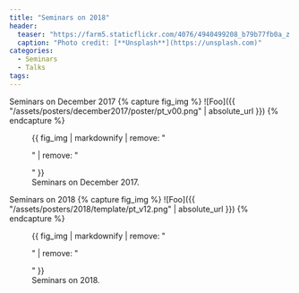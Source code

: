 ```yaml
---
title: "Seminars on 2018"
header:
  teaser: "https://farm5.staticflickr.com/4076/4940499208_b79b77fb0a_z.jpg"
  caption: "Photo credit: [**Unsplash**](https://unsplash.com)"
categories:
  - Seminars
  - Talks
tags:
---
```


Seminars on December 2017
{% capture fig_img %}
![Foo]({{ "/assets/posters/december2017/poster/pt_v00.png" | absolute_url }})
{% endcapture %}
<figure>
{{ fig_img | markdownify | remove: "<p>" | remove: "</p>" }}
<figcaption>Seminars on December 2017.</figcaption>
</figure>

Seminars on 2018
{% capture fig_img %}
![Foo]({{ "/assets/posters/2018/template/pt_v12.png" | absolute_url }})
{% endcapture %}
<figure>
{{ fig_img | markdownify | remove: "<p>" | remove: "</p>" }}
<figcaption>Seminars on 2018.</figcaption>
</figure>
